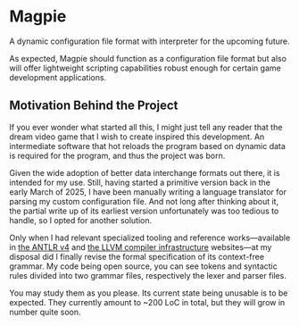 # Magpie

A dynamic configuration file format with interpreter for the upcoming future.

As expected, Magpie should function as a configuration file format but also will offer lightweight scripting capabilities robust enough for certain game development applications.

## Motivation Behind the Project

If you ever wonder what started all this, I might just tell any reader that the dream video game that I wish to create inspired this development. An intermediate software that hot reloads the program based on dynamic data is required for the program, and thus the project was born.

Given the wide adoption of better data interchange formats out there, it is intended for my use. Still, having started a primitive version back in the early March of 2025, I have been manually writing a language translator for parsing my custom configuration file. And not long after thinking about it, the partial write up of its earliest version unfortunately was too tedious to handle, so I opted for another solution.

Only when I had relevant specialized tooling and reference works—available in [the ANTLR v4](https://www.antlr.org/) and [the LLVM compiler infrastructure](https://llvm.org/) websites—at my disposal did I finally revise the formal specification of its context-free grammar. My code being open source, you can see tokens and syntactic rules divided into two grammar files, respectively the lexer and parser files. 

You may study them as you please. Its current state being unusable is to be expected. They currently amount to ~200 LoC in total, but they will grow in number quite soon.
